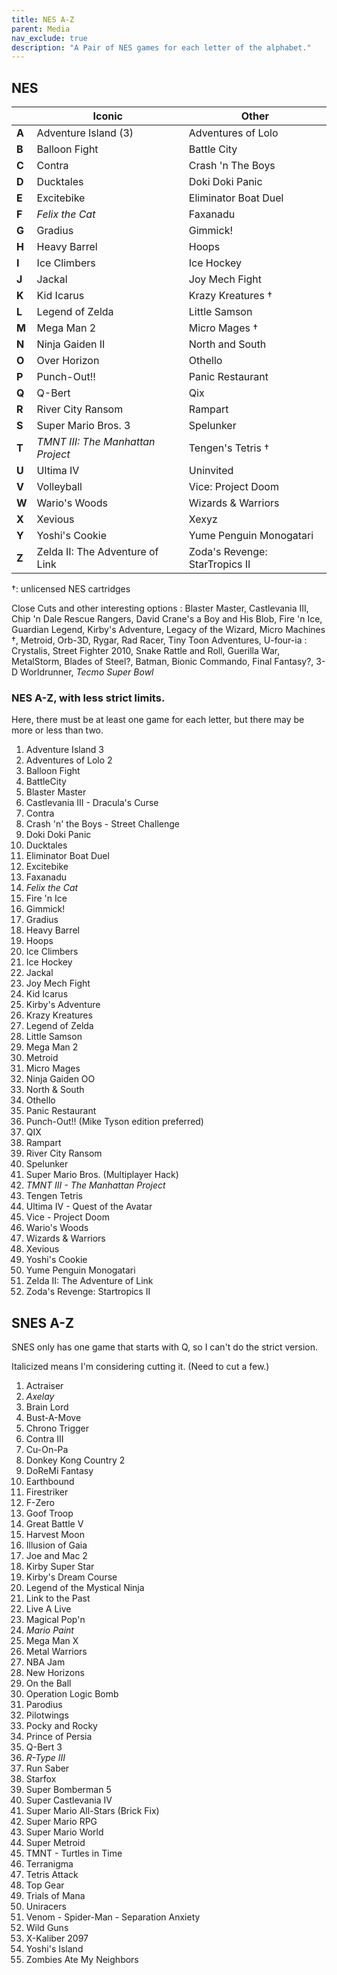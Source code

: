 ```yaml
---
title: NES A-Z
parent: Media
nav_exclude: true
description: "A Pair of NES games for each letter of the alphabet."
---
```


## NES

|       | Iconic                          | Other                          |
|-------|---------------------------------|--------------------------------|
| **A** | Adventure Island (3)            | Adventures of Lolo             |
| **B** | Balloon Fight                   | Battle City                    |
| **C** | Contra                          | Crash 'n The Boys              |
| **D** | Ducktales                       | Doki Doki Panic                |
| **E** | Excitebike                      | Eliminator Boat Duel           |
| **F** | *Felix the Cat*                   | Faxanadu                       |
| **G** | Gradius                         | Gimmick!                       |
| **H** | Heavy Barrel                    | Hoops                          |
| **I** | Ice Climbers                    | Ice Hockey                     |
| **J** | Jackal                          | Joy Mech Fight                 |
| **K** | Kid Icarus                      | Krazy Kreatures †              |
| **L** | Legend of Zelda                 | Little Samson                  |
| **M** | Mega Man 2                      | Micro Mages †                  |
| **N** | Ninja Gaiden II                 | North and South                |
| **O** | Over Horizon                    | Othello                        |
| **P** | Punch-Out!!                     | Panic Restaurant               |
| **Q** | Q-Bert                          | Qix                            |
| **R** | River City Ransom               | Rampart                        |
| **S** | Super Mario Bros. 3             | Spelunker                      |
| **T** | *TMNT III: The Manhattan Project* | Tengen's Tetris †              |
| **U** | Ultima IV                       | Uninvited                      |
| **V** | Volleyball                      | Vice: Project Doom             |
| **W** | Wario's Woods                   | Wizards & Warriors             |
| **X** | Xevious                         | Xexyz                          |
| **Y** | Yoshi's Cookie                  | Yume Penguin Monogatari        |
| **Z** | Zelda II: The Adventure of Link | Zoda's Revenge: StarTropics II |

†: unlicensed NES cartridges


Close Cuts and other interesting options
: Blaster Master, Castlevania III, Chip 'n Dale Rescue Rangers, David Crane's a Boy and His Blob, Fire 'n Ice, Guardian Legend, Kirby's Adventure, Legacy of the Wizard, Micro Machines †, Metroid, Orb-3D, Rygar, Rad Racer, Tiny Toon Adventures, U-four-ia
: Crystalis, Street Fighter 2010, Snake Rattle and Roll, Guerilla War, MetalStorm, Blades of Steel?, Batman, Bionic Commando, Final Fantasy?, 3-D Worldrunner, *Tecmo Super Bowl*

### NES A-Z, with less strict limits.

Here, there must be at least one game for each letter, but there may be more or less than two.

1. Adventure Island 3
2. Adventures of Lolo 2
3. Balloon Fight
4. BattleCity
5. Blaster Master
6. Castlevania III - Dracula's Curse
7. Contra
8. Crash 'n' the Boys - Street Challenge
9. Doki Doki Panic
10. Ducktales
11. Eliminator Boat Duel
12. Excitebike
13. Faxanadu
14. *Felix the Cat*
15. Fire 'n Ice
16. Gimmick!
17. Gradius
18. Heavy Barrel
19. Hoops
20. Ice Climbers
21. Ice Hockey
22. Jackal
23. Joy Mech Fight
24. Kid Icarus
25. Kirby's Adventure
26. Krazy Kreatures
27. Legend of Zelda
28. Little Samson
29. Mega Man 2
30. Metroid
31. Micro Mages
32. Ninja Gaiden OO
33. North & South
34. Othello
35. Panic Restaurant
36. Punch-Out!! (Mike Tyson edition preferred)
37. QIX
38. Rampart
39. River City Ransom
40. Spelunker
41. Super Mario Bros. (Multiplayer Hack)
42. *TMNT III - The Manhattan Project*
43. Tengen Tetris
44. Ultima IV - Quest of the Avatar
45. Vice - Project Doom
46. Wario's Woods
47. Wizards & Warriors
48. Xevious
49. Yoshi's Cookie
50. Yume Penguin Monogatari
51. Zelda II: The Adventure of Link
52. Zoda's Revenge: Startropics II

<!--
TMNT 2 and Startropics 1 show up very often in top games lists
https://docs.google.com/spreadsheets/d/1f_xtOy_Ksv9Q_Rp99eoR6y5ku7HesM9o2dC0n_5VNZ0/edit#gid=0
as does crystalis
-->



## SNES A-Z

SNES only has one game that starts with Q, so I can't do the strict version.

Italicized means I'm considering cutting it. 
(Need to cut a few.)

1. Actraiser
2. *Axelay* 
3. Brain Lord
4. Bust-A-Move
5. Chrono Trigger
6. Contra III
7. Cu-On-Pa
8. Donkey Kong Country 2
9. DoReMi Fantasy
10. Earthbound
11. Firestriker
12. F-Zero
13. Goof Troop
14. Great Battle V
15. Harvest Moon
16. Illusion of Gaia
17. Joe and Mac 2
18. Kirby Super Star
19. Kirby's Dream Course
20. Legend of the Mystical Ninja
21. Link to the Past
22. Live A Live
23. Magical Pop'n
24. *Mario Paint*
25. Mega Man X
26. Metal Warriors
27. NBA Jam
28. New Horizons
29. On the Ball
30. Operation Logic Bomb
31. Parodius
32. Pilotwings
33. Pocky and Rocky
34. Prince of Persia
35. Q-Bert 3
36. *R-Type III*
37. Run Saber
38. Starfox
39. Super Bomberman 5
40. Super Castlevania IV
41. Super Mario All-Stars (Brick Fix)
42. Super Mario RPG
43. Super Mario World
44. Super Metroid
45. TMNT - Turtles in Time
46. Terranigma
47. Tetris Attack
48. Top Gear
49. Trials of Mana
50. Uniracers
51. Venom - Spider-Man - Separation Anxiety
52. Wild Guns
53. X-Kaliber 2097
54. Yoshi's Island
55. Zombies Ate My Neighbors













